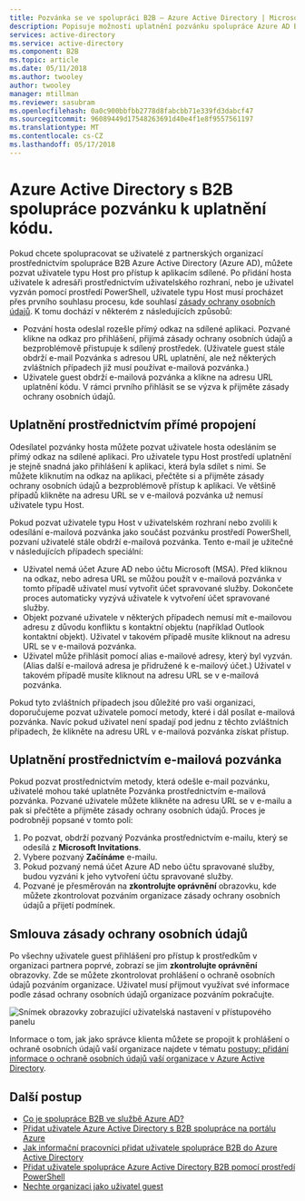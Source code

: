 ```yaml
---
title: Pozvánka se ve spolupráci B2B – Azure Active Directory | Microsoft Docs
description: Popisuje možnosti uplatnění pozvánku spolupráce Azure AD B2B pro koncové uživatele, včetně smlouvu na zásady ochrany osobních údajů.
services: active-directory
ms.service: active-directory
ms.component: B2B
ms.topic: article
ms.date: 05/11/2018
ms.author: twooley
author: twooley
manager: mtillman
ms.reviewer: sasubram
ms.openlocfilehash: 0a0c900bbfbb2778d8fabcbb71e339fd3dabcf47
ms.sourcegitcommit: 96089449d17548263691d40e4f1e8f9557561197
ms.translationtype: MT
ms.contentlocale: cs-CZ
ms.lasthandoff: 05/17/2018
---
```

# <a name="azure-active-directory-b2b-collaboration-invitation-redemption"></a>Azure Active Directory s B2B spolupráce pozvánku k uplatnění kódu.

Pokud chcete spolupracovat se uživatelé z partnerských organizací prostřednictvím spolupráce B2B Azure Active Directory (Azure AD), můžete pozvat uživatele typu Host pro přístup k aplikacím sdílené. Po přidání hosta uživatele k adresáři prostřednictvím uživatelského rozhraní, nebo je uživatel vyzván pomocí prostředí PowerShell, uživatele typu Host musí procházet přes prvního souhlasu procesu, kde souhlasí [zásady ochrany osobních údajů](#privacy-policy-agreement). K tomu dochází v některém z následujících způsobů:

- Pozvání hosta odeslal rozešle přímý odkaz na sdílené aplikaci. Pozvané klikne na odkaz pro přihlášení, přijímá zásady ochrany osobních údajů a bezproblémově přistupuje k sdílený prostředek. (Uživatele guest stále obdrží e-mail Pozvánka s adresou URL uplatnění, ale než některých zvláštních případech již musí používat e-mailová pozvánka.)  
- Uživatele guest obdrží e-mailová pozvánka a klikne na adresu URL uplatnění kódu. V rámci prvního přihlásit se se výzva k přijměte zásady ochrany osobních údajů.

## <a name="redemption-through-a-direct-link"></a>Uplatnění prostřednictvím přímé propojení

Odesílatel pozvánky hosta můžete pozvat uživatele hosta odesláním se přímý odkaz na sdílené aplikaci. Pro uživatele typu Host prostředí uplatnění je stejně snadná jako přihlášení k aplikaci, která byla sdílet s nimi. Se můžete kliknutím na odkaz na aplikaci, přečtěte si a přijměte zásady ochrany osobních údajů a bezproblémově přístup k aplikaci. Ve většině případů klikněte na adresu URL se v e-mailová pozvánka už nemusí uživatele typu Host.

Pokud pozvat uživatele typu Host v uživatelském rozhraní nebo zvolili k odesílání e-mailová pozvánka jako součást pozvánku prostředí PowerShell, pozvaní uživatelé stále obdrží e-mailová pozvánka. Tento e-mail je užitečné v následujících případech speciální:

- Uživatel nemá účet Azure AD nebo účtu Microsoft (MSA). Před kliknou na odkaz, nebo adresa URL se můžou použít v e-mailová pozvánka v tomto případě uživatel musí vytvořit účet spravované služby. Dokončete proces automaticky vyzývá uživatele k vytvoření účet spravované služby.
- Objekt pozvané uživatele v některých případech nemusí mít e-mailovou adresu z důvodu konfliktu s kontaktní objektu (například Outlook kontaktní objekt). Uživatel v takovém případě musíte kliknout na adresu URL se v e-mailová pozvánka.
- Uživatel může přihlásit pomocí alias e-mailové adresy, který byl vyzván. (Alias další e-mailová adresa je přidružené k e-mailový účet.) Uživatel v takovém případě musíte kliknout na adresu URL se v e-mailová pozvánka.

Pokud tyto zvláštních případech jsou důležité pro vaši organizaci, doporučujeme pozvat uživatele pomocí metody, které i dál posílat e-mailová pozvánka. Navíc pokud uživatel není spadají pod jednu z těchto zvláštních případech, že klikněte na adresu URL v e-mailová pozvánka získat přístup.

## <a name="redemption-through-the-invitation-email"></a>Uplatnění prostřednictvím e-mailová pozvánka

Pokud pozvat prostřednictvím metody, která odešle e-mail pozvánku, uživatelé mohou také uplatněte Pozvánka prostřednictvím e-mailová pozvánka. Pozvané uživatele můžete klikněte na adresu URL se v e-mailu a pak si přečtěte a přijměte zásady ochrany osobních údajů. Proces je podrobněji popsané v tomto poli:

1.  Po pozvat, obdrží pozvaný Pozvánka prostřednictvím e-mailu, který se odesílá z **Microsoft Invitations**.
2.  Vybere pozvaný **Začínáme** e-mailu.
3.  Pokud pozvaný nemá účet Azure AD nebo účtu spravované služby, budou vyzváni k jeho vytvoření účtu spravované služby.
4.  Pozvané je přesměrován na **zkontrolujte oprávnění** obrazovku, kde můžete zkontrolovat pozváním organizace zásady ochrany osobních údajů a přijetí podmínek.

## <a name="privacy-policy-agreement"></a>Smlouva zásady ochrany osobních údajů

Po všechny uživatele guest přihlášení pro přístup k prostředkům v organizaci partnera poprvé, zobrazí se jim **zkontrolujte oprávnění** obrazovky. Zde se můžete zkontrolovat prohlášení o ochraně osobních údajů pozváním organizace. Uživatel musí přijmout využívat své informace podle zásad ochrany osobních údajů organizace pozváním pokračujte.

![Snímek obrazovky zobrazující uživatelská nastavení v přístupového panelu](media/redemption-experience/ConsentScreen.png) 

Informace o tom, jak jako správce klienta můžete se propojit k prohlášení o ochraně osobních údajů vaší organizace najdete v tématu [postupy: přidání informace o ochraně osobních údajů vaší organizace v Azure Active Directory](https://aka.ms/adprivacystatement).

## <a name="next-steps"></a>Další postup

- [Co je spolupráce B2B ve službě Azure AD?](what-is-b2b.md)
- [Přidat uživatele Azure Active Directory s B2B spolupráce na portálu Azure](add-users-administrator.md)
- [Jak informační pracovníci přidat uživatele spolupráce B2B do Azure Active Directory](add-users-information-worker.md)
- [Přidat uživatele spolupráce Azure Active Directory B2B pomocí prostředí PowerShell](customize-invitation-api.md#powershell)
- [Nechte organizaci jako uživatel guest](leave-the-organization.md)